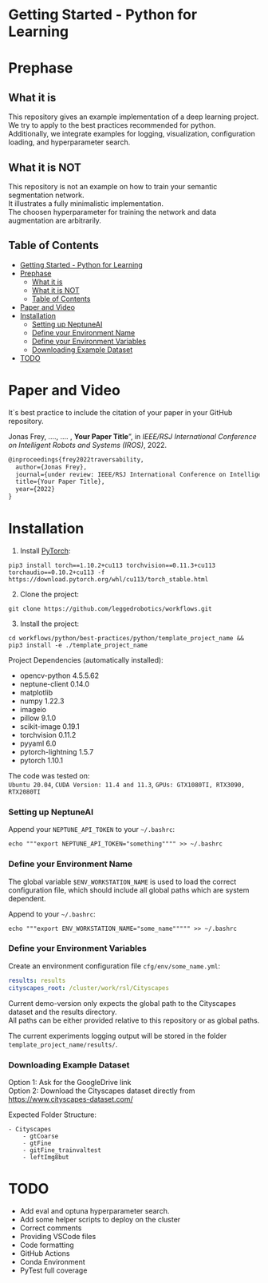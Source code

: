 #  Getting Started - Python for Learning

# Prephase

## What it is
This repository gives an example implementation of a deep learning project.  
We try to apply to the best practices recommended for python.  
Additionally, we integrate examples for logging, visualization, configuration loading, and hyperparameter search.

## What it is NOT
This repository is not an example on how to train your semantic segmentation network.  
It illustrates a fully minimalistic implementation.  
The choosen hyperparameter for training the network and data augmentation are arbitrarily.  

## Table of Contents
- [Getting Started - Python for Learning](#getting-started---python-for-learning)
- [Prephase](#prephase)
  - [What it is](#what-it-is)
  - [What it is NOT](#what-it-is-not)
  - [Table of Contents](#table-of-contents)
- [Paper and Video](#paper-and-video)
- [Installation](#installation)
    - [Setting up NeptuneAI](#setting-up-neptuneai)
    - [Define your Environment Name](#define-your-environment-name)
    - [Define your Environment Variables](#define-your-environment-variables)
    - [Downloading Example Dataset](#downloading-example-dataset)
- [TODO](#todo)
# Paper and Video

It`s best practice to include the citation of your paper in your GitHub repository. 

Jonas Frey, ...., .... , **Your Paper Title**”, in *IEEE/RSJ International Conference on Intelligent Robots and Systems (IROS)*, 2022.

```latex
@inproceedings{frey2022traversability,
  author={Jonas Frey},
  journal={under review: IEEE/RSJ International Conference on Intelligent Robots and Systems (IROS)},
  title={Your Paper Title},
  year={2022}
}
```
# Installation

1. Install [PyTorch](https://pytorch.org/get-started/): 
```
pip3 install torch==1.10.2+cu113 torchvision==0.11.3+cu113 torchaudio==0.10.2+cu113 -f https://download.pytorch.org/whl/cu113/torch_stable.html
```

2. Clone the project:
```shell
git clone https://github.com/leggedrobotics/workflows.git
```

3. Install the project:
```shell
cd workflows/python/best-practices/python/template_project_name && pip3 install -e ./template_project_name
```

Project Dependencies (automatically installed): 
- opencv-python 4.5.5.62
- neptune-client 0.14.0
- matplotlib
- numpy 1.22.3 
- imageio
- pillow 9.1.0
- scikit-image 0.19.1
- torchvision 0.11.2
- pyyaml 6.0
- pytorch-lightning 1.5.7
- pytorch 1.10.1

The code was tested on:  
`Ubuntu 20.04`, `CUDA Version: 11.4 and 11.3`, `GPUs: GTX1080TI, RTX3090, RTX2080TI`   

### Setting up NeptuneAI
Append your `NEPTUNE_API_TOKEN` to your `~/.bashrc`:
```shell
echo """export NEPTUNE_API_TOKEN="something"""" >> ~/.bashrc
```
### Define your Environment Name
The global variable `$ENV_WORKSTATION_NAME` is used to load the correct configuration file, which should include all global paths which are system dependent. 

Append to your `~/.bashrc`:
```shell
echo """export ENV_WORKSTATION_NAME="some_name""""" >> ~/.bashrc
```

### Define your Environment Variables
Create an environment configuration file `cfg/env/some_name.yml`:
```yaml
results: results
cityscapes_root: /cluster/work/rsl/Cityscapes
```
Current demo-version only expects the global path to the Cityscapes dataset and the results directory.  
All paths can be either provided relative to this repository or as global paths.  

The current experiments logging output will be stored in the folder `template_project_name/results/`.



### Downloading Example Dataset
Option 1: Ask for the GoogleDrive link  
Option 2: Download the Cityscapes dataset directly from https://www.cityscapes-dataset.com/  


Expected Folder Structure:
```
- Cityscapes
    - gtCoarse
    - gtFine
    - gitFine_trainvaltest
    - leftImg8but
```

# TODO
- Add eval and optuna hyperparameter search.
- Add some helper scripts to deploy on the cluster 
- Correct comments
- Providing VSCode files
- Code formatting
- GitHub Actions
- Conda Environment
- PyTest full coverage